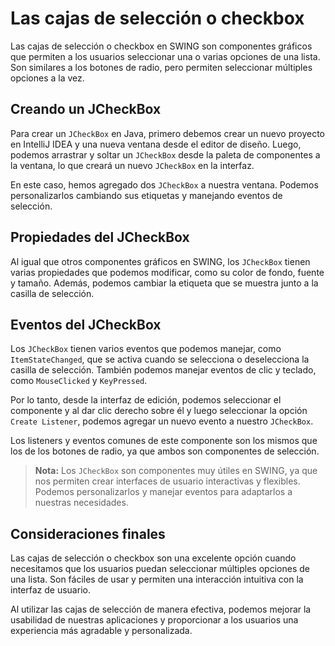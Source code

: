 # Las cajas de selección o checkbox

Las cajas de selección o checkbox en SWING son componentes gráficos que permiten a los usuarios seleccionar una o varias
opciones de una lista. Son similares a los botones de radio, pero permiten seleccionar múltiples opciones a la vez.

## Creando un JCheckBox

Para crear un `JCheckBox` en Java, primero debemos crear un nuevo proyecto en IntelliJ IDEA y una nueva ventana desde
el editor de diseño. Luego, podemos arrastrar y soltar un `JCheckBox` desde la paleta de componentes a la ventana, lo
que creará un nuevo `JCheckBox` en la interfaz.

En este caso, hemos agregado dos `JCheckBox` a nuestra ventana. Podemos personalizarlos cambiando sus etiquetas y
manejando eventos de selección.

## Propiedades del JCheckBox

Al igual que otros componentes gráficos en SWING, los `JCheckBox` tienen varias propiedades que podemos modificar,
como su color de fondo, fuente y tamaño. Además, podemos cambiar la etiqueta que se muestra junto a la casilla de
selección.

## Eventos del JCheckBox

Los `JCheckBox` tienen varios eventos que podemos manejar, como `ItemStateChanged`, que se activa cuando se selecciona
o deselecciona la casilla de selección. También podemos manejar eventos de clic y teclado, como `MouseClicked` y
`KeyPressed`.

Por lo tanto, desde la interfaz de edición, podemos seleccionar el componente y al dar clic derecho sobre él y luego
seleccionar la opción `Create Listener`, podemos agregar un nuevo evento a nuestro `JCheckBox`.

Los listeners y eventos comunes de este componente son los mismos que los de los botones de radio, ya que ambos son
componentes de selección.

> **Nota:** Los `JCheckBox` son componentes muy útiles en SWING, ya que nos permiten crear interfaces de usuario
> interactivas y flexibles. Podemos personalizarlos y manejar eventos para adaptarlos a nuestras necesidades.

## Consideraciones finales

Las cajas de selección o checkbox son una excelente opción cuando necesitamos que los usuarios puedan seleccionar
múltiples opciones de una lista. Son fáciles de usar y permiten una interacción intuitiva con la interfaz de usuario.

Al utilizar las cajas de selección de manera efectiva, podemos mejorar la usabilidad de nuestras aplicaciones y
proporcionar a los usuarios una experiencia más agradable y personalizada.